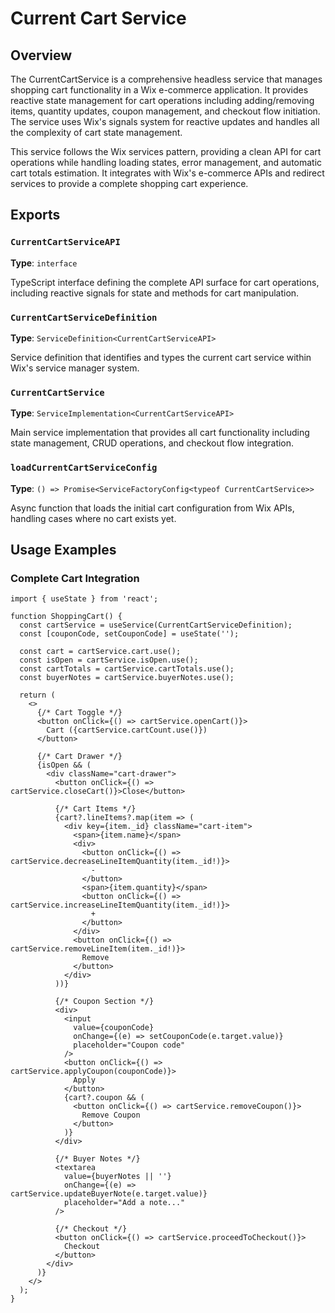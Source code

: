 # Current Cart Service

## Overview

The CurrentCartService is a comprehensive headless service that manages shopping cart functionality in a Wix e-commerce application. It provides reactive state management for cart operations including adding/removing items, quantity updates, coupon management, and checkout flow initiation. The service uses Wix's signals system for reactive updates and handles all the complexity of cart state management.

This service follows the Wix services pattern, providing a clean API for cart operations while handling loading states, error management, and automatic cart totals estimation. It integrates with Wix's e-commerce APIs and redirect services to provide a complete shopping cart experience.

## Exports

### `CurrentCartServiceAPI`
**Type**: `interface`

TypeScript interface defining the complete API surface for cart operations, including reactive signals for state and methods for cart manipulation.

### `CurrentCartServiceDefinition`
**Type**: `ServiceDefinition<CurrentCartServiceAPI>`

Service definition that identifies and types the current cart service within Wix's service manager system.

### `CurrentCartService`
**Type**: `ServiceImplementation<CurrentCartServiceAPI>`

Main service implementation that provides all cart functionality including state management, CRUD operations, and checkout flow integration.

### `loadCurrentCartServiceConfig`
**Type**: `() => Promise<ServiceFactoryConfig<typeof CurrentCartService>>`

Async function that loads the initial cart configuration from Wix APIs, handling cases where no cart exists yet.

## Usage Examples

### Complete Cart Integration
```tsx
import { useState } from 'react';

function ShoppingCart() {
  const cartService = useService(CurrentCartServiceDefinition);
  const [couponCode, setCouponCode] = useState('');
  
  const cart = cartService.cart.use();
  const isOpen = cartService.isOpen.use();
  const cartTotals = cartService.cartTotals.use();
  const buyerNotes = cartService.buyerNotes.use();
  
  return (
    <>
      {/* Cart Toggle */}
      <button onClick={() => cartService.openCart()}>
        Cart ({cartService.cartCount.use()})
      </button>
      
      {/* Cart Drawer */}
      {isOpen && (
        <div className="cart-drawer">
          <button onClick={() => cartService.closeCart()}>Close</button>
          
          {/* Cart Items */}
          {cart?.lineItems?.map(item => (
            <div key={item._id} className="cart-item">
              <span>{item.name}</span>
              <div>
                <button onClick={() => cartService.decreaseLineItemQuantity(item._id!)}>
                  -
                </button>
                <span>{item.quantity}</span>
                <button onClick={() => cartService.increaseLineItemQuantity(item._id!)}>
                  +
                </button>
              </div>
              <button onClick={() => cartService.removeLineItem(item._id!)}>
                Remove
              </button>
            </div>
          ))}
          
          {/* Coupon Section */}
          <div>
            <input
              value={couponCode}
              onChange={(e) => setCouponCode(e.target.value)}
              placeholder="Coupon code"
            />
            <button onClick={() => cartService.applyCoupon(couponCode)}>
              Apply
            </button>
            {cart?.coupon && (
              <button onClick={() => cartService.removeCoupon()}>
                Remove Coupon
              </button>
            )}
          </div>
          
          {/* Buyer Notes */}
          <textarea
            value={buyerNotes || ''}
            onChange={(e) => cartService.updateBuyerNote(e.target.value)}
            placeholder="Add a note..."
          />
          
          {/* Checkout */}
          <button onClick={() => cartService.proceedToCheckout()}>
            Checkout
          </button>
        </div>
      )}
    </>
  );
}
```
